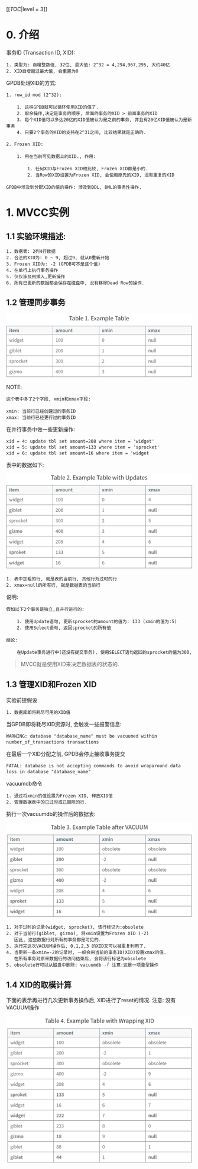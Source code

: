 <!-- --- title: GPDB事务ID-->

[[_TOC_|level = 3]]

# 0. 介绍

事务ID (Transaction ID, XID):

    1. 类型为: 自增整数值, 32位, 最大值: 2^32 = 4,294,967,295, 大约40亿
    2. XID自增超过最大值, 会重置为0

GPDB处理XID的方式:

    1. row_id mod (2^32): 

        1. 这样GPDB就可以循环使用XID的值了.
        2. 取余操作,决定是事务的顺序, 后面的事务的XID > 前面事务的XID
        3. 每个XID值可以多达20亿的XID值被认为是之前的事务, 并且有20亿XID值被认为是新事务
        4. 只要2个事务的XID的支持在2^31之间, 比较结果就是正确的.

    2. Frozen XID:

        1. 用在当前可见数据上的XID., 作用:

            1. 任何XID与Frozen XID相比较, Frozen XID都是小的.
            2. 当Row的XID设置为Frozen XID, 会使用原先的XID, 没有重复的XID

    GPDB中涉及到分配XID的值的操作: 涉及到DDL, DML的事务性操作.
    
# 1. MVCC实例

## 1.1 实验环境描述:

    1. 数据表: 2列4行数据
    2. 合法的XID为: 0 ~ 9, 超过9, 就从0重新开始
    3. Frozen XID为: -2 (GPDB可不是这个值)
    4. 在单行上执行事务操作
    5. 仅仅涉及到插入,更新操作
    6. 所有已更新的数据都会保存在磁盘中, 没有移除Dead Row的操作.

## 1.2 管理同步事务

![](img/01.GPDB事务ID/4847cc09.png)

NOTE:

    这个表中多了2个字段, xmin和xmax字段:
    
    xmin: 当前行已经创建过的事务ID
    xmax: 当前行已经更行过的事务ID
    
在并行事务中做一些更新操作:

```
xid = 4: update tbl set amount=208 where item = 'widget'
xid = 5: update tbl set amount=133 where item = 'sprocket'
xid = 6: update tbl set amount=16 where item = 'widget
```

表中的数据如下:

![](img/01.GPDB事务ID/0833b7ff.png)

    1. 表中加粗的行, 就是表的当前行, 其他行为过时的行
    2. xmax=null的所有行, 就是数据表的当前行

说明:
    
    假如以下2个事务是独立,且并行进行的:
    
        1. 使用Update语句, 更新sprocket的amount的值为: 133 (xmin的值为:5)
        2. 使用Select语句, 返回sprocket的所有值

    结论:
    
        在Update事务进行中(还没有提交事务), 使用SELECT语句返回的sprocket的值为300,  

> MVCC就是使用XID来决定数据表的状态的.

## 1.3 管理XID和Frozen XID

实验前提假设

    1. 数据库即将耗尽可用的XID值

当GPDB即将耗尽XID资源时, 会触发一些报警信息:

    WARNING: database "database_name" must be vacuumed within number_of_transactions transactions
    
在最后一个XID分配之前, GPDB会停止接收事务提交

    FATAL: database is not accepting commands to avoid wraparound data loss in database "database_name" 
    
vacuumdb命令

    1. 通过将xmin的值设置为Frozen XID, 释放XID值
    2. 管理数据表中的已过时或已删除的行.

执行一次vacuumdb的操作后的数据表:

![](img/01.GPDB事务ID/82a4e363.png)

    1. 对于过时的记录(widget, sprocket), 该行标记为:obsolete
    2. 对于当前行(giblet, gizmo), 将xmin设置为Frozen XID (-2)
       因此, 这些数据行对所有的事务都是可见的.
    3. 执行完这次VACUUM操作后, 0,1,2,3 的XID又可以被重复利用了.
    4. 当更新一条xmin=-2的记录时, 一般会用当前的事务ID(XID)设置xmax的值.
       在所有事务对原来数据行的访问结束后, 会将该行标记为obsolete
    5. obsolete行可以从磁盘中删除: vacuumdb -f 注意:这是一项重型操作

## 1.4 XID的取模计算

下面的表示再进行几次更新事务操作后, XID进行了reset的情况. 注意: 没有VACUUM操作

![](img/01.GPDB事务ID/b2df773a.png)
